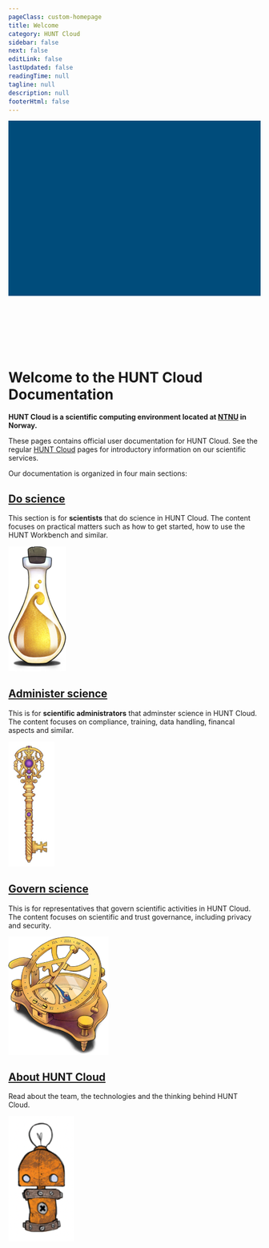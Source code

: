 ```yaml
---
pageClass: custom-homepage
title: Welcome
category: HUNT Cloud
sidebar: false
next: false
editLink: false
lastUpdated: false
readingTime: null
tagline: null
description: null
footerHtml: false
---
```


<script setup>

</script>

<div class="hc-container">
  <div class="hc-header">
    <div class="hc-header-img"></div>
  </div>

  <div class="hc-row">
    <div class="hc-column">
      <VuetifyButton id="btn1" class="hc-btn" color="#00509e" label="Do science" href="/do-science/" block />
    </div>
    <div class="hc-column">
      <VuetifyButton id="btn2" class="hc-btn" color="primary" label="Administer science" href="/coordination/" block />
    </div>
    <div class="hc-column">
      <VuetifyButton id="btn3" class="hc-btn" color="blue-grey" label="Scientific suite" href="/governance/" block />
    </div>
  </div>

</div>

<style scoped>

.theme-default-content {
  max-width: none !important;
  padding: 0 !important;
}

.hc-header {
  width: 100vw;
  max-width: 100%;
  margin-bottom: 64px;
}

.hc-header-img {
  background-image: url("https://assets.hdc.ntnu.no/assets/artworks/hunt-cloud_explore_medium.jpg");
  background-position: 50% 72%;
  //background-attachment: fixed;
  background-repeat: no-repeat;
  background-size: cover;
  background-color: #004c7b;
  width: 100vw;
  max-width: 100%;
  height: 350px;
  object-fit: fill;
  margin: 0 auto !important;
}

.hc-btn {
  display: flex;
  justify-content: center;
  align-items: center;
  margin-left: 20px;
  margin-right: 20px;
}

.hc-row {
  max-width: 960px;
  margin: 0 auto !important;
}

.hc-column {
  float: left;
  width: 70%;
  min-height: 50px;
  padding-bottom: 32px;
  margin-left: 10px;
  margin-right: 10px;
}

@media (min-width: 720px) {

  .hc-column {
    width: 33%;
    margin-left: 0;
    margin-right: 0;
  }

}

</style>






# Welcome to the HUNT Cloud Documentation

**HUNT Cloud is a scientific computing environment located at [NTNU](https://www.ntnu.edu/) in Norway.**

These pages contains official user documentation for HUNT Cloud. See the regular [HUNT Cloud](https://www.ntnu.edu/mh/huntcloud) pages for introductory information on our scientific services.

Our documentation is organized in four main sections:

## [Do science](/do-science)

This section is for **scientists** that do science in HUNT Cloud. The content focuses on practical matters such as how to get started, how to use the HUNT Workbench and similar.

![Knowledge](./images/hunt-cloud_bottle-of-knowledge_200px.png)

## [Administer science](/administer-science)

This is for **scientific administrators** that adminster science in HUNT Cloud. The content focuses on compliance, training, data handling, financal aspects and similar.

![Custom keys](./images/hunt-cloud_the-keymakers_200px.jpg)


## [Govern science](/govern-science)

This is for representatives that govern scientific activities in HUNT Cloud. The content focuses on scientific and trust governance, including privacy and security.

![Strategic compass](./images/hunt-cloud_strategic-compass_200px.png)

## [About HUNT Cloud](/about)

Read about the team, the technologies and the thinking behind HUNT Cloud.

![Mascot](./images/hunt-cloud_mascot_test1_200px.png)


